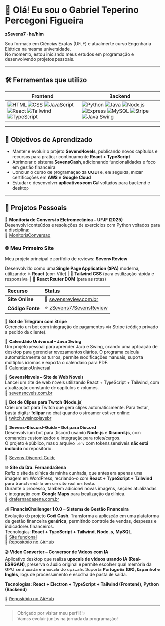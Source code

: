 # 👋 Olá! Eu sou o Gabriel Teperino Percegoni Figueira  
**zSevens7 · he/him**

Sou formado em Ciências Exatas (UFJF) e atualmente curso Engenharia Elétrica na mesma universidade.  
No momento, estou iniciando meus estudos em programação e desenvolvendo projetos pessoais.

---
## 🛠️ Ferramentas que utilizo

| **Frontend** | **Backend** |
|--------------|-------------|
| ![HTML](https://img.shields.io/badge/-HTML5-E34F26?logo=html5&logoColor=white) ![CSS](https://img.shields.io/badge/-CSS3-1572B6?logo=css3&logoColor=white) ![JavaScript](https://img.shields.io/badge/-JavaScript-F7DF1E?logo=javascript&logoColor=black) ![React](https://img.shields.io/badge/-React-61DAFB?logo=react&logoColor=black) ![Tailwind](https://img.shields.io/badge/-Tailwind-06B6D4?logo=tailwindcss&logoColor=white) ![TypeScript](https://img.shields.io/badge/-TypeScript-3178C6?logo=typescript&logoColor=white) | ![Python](https://img.shields.io/badge/-Python-3776AB?logo=python&logoColor=white) ![Java](https://img.shields.io/badge/-Java-007396?logo=java&logoColor=white) ![Node.js](https://img.shields.io/badge/-Node.js-339933?logo=node.js&logoColor=white) ![Express](https://img.shields.io/badge/-Express-000000?logo=express&logoColor=white) ![MySQL](https://img.shields.io/badge/-MySQL-4479A1?logo=mysql&logoColor=white) ![Stripe](https://img.shields.io/badge/-Stripe-008CDD?logo=stripe&logoColor=white) ![Java Swing](https://img.shields.io/badge/-Java%20Swing-007396?logo=java&logoColor=white) |

---

## 🎯 Objetivos de Aprendizado

- Manter e evoluir o projeto **SevensNovels**, publicando novos capítulos e recursos para praticar continuamente **React + TypeScript**  
- Aprimorar o sistema **SevensCash**, adicionando funcionalidades e foco em gestão financeira  
- Concluir o curso de programação da **CODI** e, em seguida, iniciar certificações em **AWS** e **Google Cloud**  
- Estudar e desenvolver **aplicativos com C#** voltados para backend e desktop  

---

## 🚀 Projetos Pessoais

📘 **Monitoria de Conversão Eletromecânica – UFJF (2025)**  
Desenvolvi conteúdos e resoluções de exercícios com Python voltados para a disciplina:  
🔗 [MonitoriaConversao](https://github.com/zSevens7/MonitoriaConversao)

### 🌐 **Meu Primeiro Site**

Meu projeto principal e portfólio de reviews: **Sevens Review**

Desenvolvido como uma **Single Page Application (SPA)** moderna, utilizando:
⚛️ **React** (com Vite) | 🎨 **Tailwind CSS** (para estilização rápida e responsiva) | 🚀 **React Router DOM** (para as rotas)

| Recurso | Status |
| :--- | :--- |
| **Site Online** | 🔗 [sevensreview.com.br](https://sevensreview.com.br) |
| **Código Fonte** | ⭐ [zSevens7/SevensReview](https://github.com/zSevens7/SevensReview) |

🤖 **Bot de Telegram com Stripe**  
Gerencio um bot com integração de pagamentos via Stripe (código privado a pedido da cliente).

📅 **Calendário Universal – Java Swing**  
Um projeto pessoal para aprender Java e Swing, criando uma aplicação de desktop para gerenciar revezamentos diários. O programa calcula automaticamente os turnos, permite modificações manuais, suporta múltiplos idiomas e exporta o calendário para PDF.  
🔗 [CalendarioUniversal](https://github.com/zSevens7/CalendarioUniversal)

📖 **SevensNovels – Site de Web Novels**  
Lancei um site de web novels utilizando React + TypeScript + Tailwind, com atualização constante de capítulos e volumes.  
🔗 [sevensnovels.com.br](https://sevensnovels.com.br)

🎥 **Bot de Clipes para Twitch (Node.js)**  
Criei um bot para Twitch que gera clipes automaticamente. Para testar, basta digitar **!clipar** no chat quando o streamer estiver online:  
🔗 [twitch.tv/sinxplaysbr](https://www.twitch.tv/sinxplaysbr)

🤖 **Sevens-Discord-Guide – Bot para Discord**  
Desenvolvi um bot para Discord usando **Node.js** e **Discord.js**, com comandos customizados e integração para roles/cargos.  
O projeto é público, mas o arquivo `.env` com tokens sensíveis **não está incluído** no repositório.  

🔗 [Sevens-Discord-Guide](https://github.com/zSevens7/Sevens-Discord-Guide)

🌐 **Site da Dra. Fernanda Sena**  
Refiz o site da clínica da minha cunhada, que antes era apenas uma imagem em WordPress, recriando-o com **React + TypeScript + Tailwind** para transformá-lo em um site real em texto.  
Durante o processo, também adicionei novas imagens, seções atualizadas e integração com **Google Maps** para localização da clínica.  
🔗 [drafernandasena.com.br](https://drafernandasena.com.br)

💰 **FinanciaChallenger 1.0.0 – Sistema de Gestão Financeira**  
Evolução do projeto **Codi Cash**. Transforma a aplicação em uma plataforma de gestão financeira **genérica**, permitindo controle de vendas, despesas e indicadores financeiros.  
Tecnologias: **React + TypeScript + Tailwind**, **Node.js**, **MySQL**.  
🔗 [Site funcional](https://www.sevenscash.sevensreview.com.br)  
🔗 [Repositório no GitHub](https://github.com/zSevens7/FinanciaChallenger)

🎬 **Video Converter – Conversor de Vídeos com IA**  
Aplicativo desktop que realiza **upscale de vídeos usando IA (Real-ESRGAN)**, preserva o áudio original e permite escolher qual memória da GPU será usada e a escala do upscale. Suporta **Português (BR), Espanhol e Inglês**, logs de processamento e escolha de pasta de saída.  

**Tecnologias:** **React + Electron + TypeScript + Tailwind (Frontend), Python (Backend)** 

🔗 [Repositório no GitHub](https://github.com/zSevens7/VideoConversorApp)



---

> Obrigado por visitar meu perfil! ✨  
> Vamos evoluir juntos na jornada da programação!
